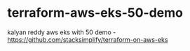 # terraform-aws-eks-50-demo
kalyan reddy aws eks with 50 demo - https://github.com/stacksimplify/terraform-on-aws-eks
